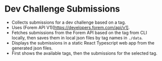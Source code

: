 # Dev Challenge Submissions
- Collects submissions for a dev challenge based on a tag.
- Uses (Forem API V1)[https://developers.forem.com/api/v1].
- Fetches submissions from the Forem API based on the tag from CLI locally, then saves them in local json files by tag names in `./data`.
- Displays the submissions in a static React Typescript web app from the generated json files.
- First shows the available tags, then the submissions for the selected tag.